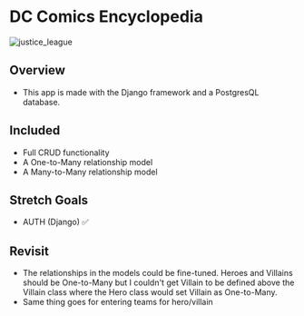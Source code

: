 # DC Comics Encyclopedia
![justice_league](https://cdn.vox-cdn.com/thumbor/5RE8QrGkq5zVJ5Cx0RWx1NhckDA=/1400x1400/filters:format(jpeg)/cdn.vox-cdn.com/uploads/chorus_asset/file/11532349/image1.jpeg)


## Overview
- This app is made with the Django framework and a PostgresQL database.

## Included
- Full CRUD functionality
- A One-to-Many relationship model
- A Many-to-Many relationship model

## Stretch Goals
- AUTH (Django) ✅

## Revisit
- The relationships in the models could be fine-tuned. Heroes and Villains should be One-to-Many but I couldn't get Villain to be defined above the Villain class where the Hero class would set Villain as One-to-Many. 
- Same thing goes for entering teams for hero/villain
